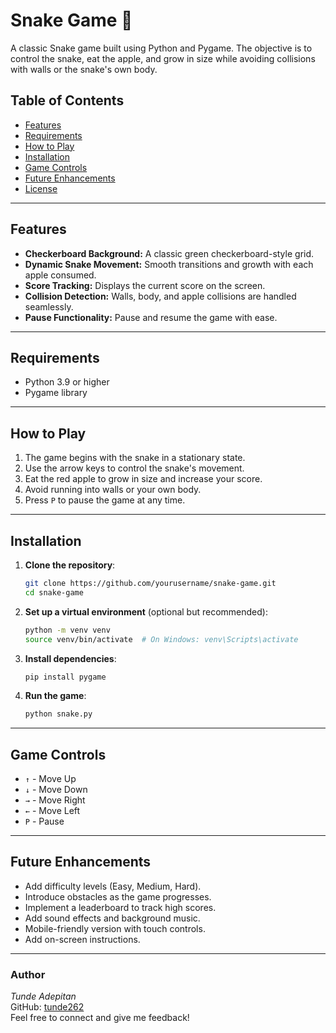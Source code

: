 # Snake Game 🐍

A classic Snake game built using Python and Pygame. The objective is to control the snake, eat the apple, and grow in size while avoiding collisions with walls or the snake's own body.

## Table of Contents
- [Features](#features)
- [Requirements](#requirements)
- [How to Play](#how-to-play)
- [Installation](#installation)
- [Game Controls](#game-controls)
- [Future Enhancements](#future-enhancements)
- [License](#license)

---

## Features
- **Checkerboard Background:** A classic green checkerboard-style grid.
- **Dynamic Snake Movement:** Smooth transitions and growth with each apple consumed.
- **Score Tracking:** Displays the current score on the screen.
- **Collision Detection:** Walls, body, and apple collisions are handled seamlessly.
- **Pause Functionality:** Pause and resume the game with ease.

---

## Requirements
- Python 3.9 or higher
- Pygame library

---

## How to Play
1. The game begins with the snake in a stationary state.
2. Use the arrow keys to control the snake's movement.
3. Eat the red apple to grow in size and increase your score.
4. Avoid running into walls or your own body.
5. Press `P` to pause the game at any time.

---

## Installation

1. **Clone the repository**:
    ```bash
    git clone https://github.com/yourusername/snake-game.git
    cd snake-game
    ```

2. **Set up a virtual environment** (optional but recommended):
    ```bash
    python -m venv venv
    source venv/bin/activate  # On Windows: venv\Scripts\activate
    ```

3. **Install dependencies**:
    ```bash
    pip install pygame
    ```

4. **Run the game**:
    ```bash
    python snake.py
    ```

---

## Game Controls
- `↑` - Move Up
- `↓` - Move Down
- `→` - Move Right
- `←` - Move Left
- `P` - Pause

---

## Future Enhancements
- Add difficulty levels (Easy, Medium, Hard).
- Introduce obstacles as the game progresses.
- Implement a leaderboard to track high scores.
- Add sound effects and background music.
- Mobile-friendly version with touch controls.
- Add on-screen instructions.

---

### Author
*Tunde Adepitan*  
GitHub: [tunde262](https://github.com/tunde262)  
Feel free to connect and give me feedback!

